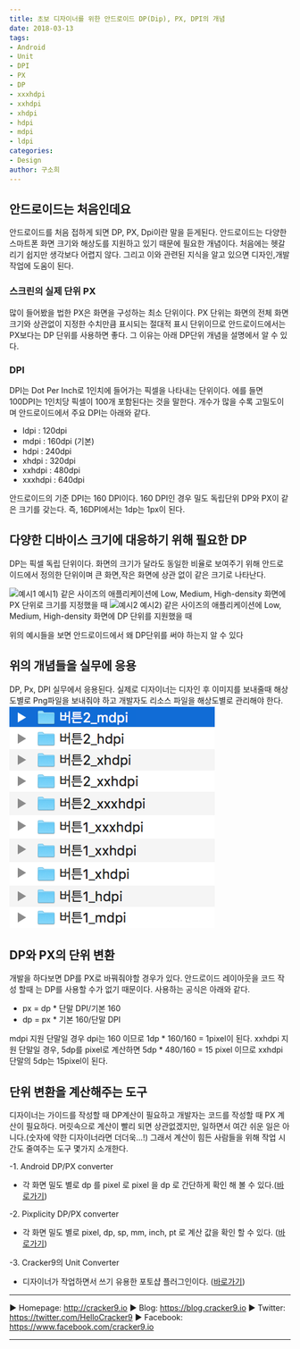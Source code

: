 ```yaml
---
title: 초보 디자이너를 위한 안드로이드 DP(Dip), PX, DPI의 개념
date: 2018-03-13
tags: 
- Android
- Unit
- DPI
- PX
- DP
- xxxhdpi
- xxhdpi
- xhdpi
- hdpi
- mdpi
- ldpi
categories:
- Design
author: 구소희
---
```


## 안드로이드는 처음인데요
안드로이드를 처음 접하게 되면 DP, PX, Dpi이란 말을 듣게된다. 안드로이드는 다양한 스마트폰 화면 크기와 해상도를 지원하고 있기 때문에 필요한 개념이다. 처음에는 헷갈리기 쉽지만 생각보다 어렵지 않다. 그리고 이와 관련된 지식을 알고 있으면 디자인,개발 작업에 도움이 된다.

### 스크린의 실제 단위 PX
많이 들어봤을 법한 PX은 화면을 구성하는 최소 단위이다.
PX 단위는 화면의 전체 화면 크기와 상관없이 지정한 수치만큼 표시되는 절대적 표시 단위이므로 안드로이드에서는 PX보다는 DP 단위를 사용하면 좋다.
그 이유는 아래 DP단위 개념을 설명에서 알 수 있다.

### DPI
DPI는 Dot Per Inch로 1인치에 들어가는 픽셀을 나타내는 단위이다.
에를 들면 100DPI는 1인치당 픽셀이 100개 포함된다는 것을 말한다.
개수가 많을 수록 고밀도이며 안드로이드에서 주요 DPI는 아래와 같다.
* ldpi : 120dpi
* mdpi : 160dpi (기본)
* hdpi : 240dpi
* xhdpi : 320dpi
* xxhdpi : 480dpi
* xxxhdpi : 640dpi

안드로이드의 기준 DPI는 160 DPI이다.
160 DPI인 경우 밀도 독립단위 DP와 PX이 같은 크기를 갖는다.
즉, 16DPI에서는 1dp는 1px이 된다.

## 다양한 디바이스 크기에 대응하기 위해 필요한 DP
DP는 픽셀 독립 단위이다.
화면의 크기가 달라도 동일한 비율로 보여주기 위해 안드로이드에서 정의한 단위이며 큰 화면,작은 화면에 상관 없이 같은 크기로 나타난다.

![예시1](https://developer.android.com/images/screens_support/density-test-bad.png)
예시1) 같은 사이즈의 애플리케이션에 Low, Medium, High-density 화면에 PX 단위로 크기를 지정했을 때
![예시2](https://developer.android.com/images/screens_support/density-test-good.png)
예시2) 같은 사이즈의 애플리케이션에 Low, Medium, High-density 화면에 DP 단위를 지원했을 때

위의 예시들을 보면 안드로이드에서 왜 DP단위를 써야 하는지 알 수 있다

## 위의 개념들을 실무에 응용
DP, Px, DPI 실무에서 응용된다.
실제로 디자이너는 디자인 후 이미지를 보내줄때 해상도별로 Png파일을 보내줘야 하고 개발자도 리소스 파일을 해상도별로 관리해야 한다.
![해상도별 Png](https://github.com/sohee9/test_Doc/blob/master/%E1%84%89%E1%85%B3%E1%84%8F%E1%85%B3%E1%84%85%E1%85%B5%E1%86%AB%E1%84%89%E1%85%A3%E1%86%BA%202018-03-23%20%E1%84%8B%E1%85%A9%E1%84%8C%E1%85%A5%E1%86%AB%2011.50.00.png?raw=true)

## DP와 PX의 단위 변환
개발을 하다보면 DP를 PX로 바꿔줘야할 경우가 있다.
안드로이드 레이아웃을 코드 작성 할때 는 DP를 사용할 수가 없기 때문이다.
사용하는 공식은 아래와 같다.

* px = dp * 단말 DPI/기본 160
* dp = px * 기본 160/단말 DPI

mdpi 지원 단말일 경우 dpi는 160 이므로 1dp * 160/160 = 1pixel이 된다.
xxhdpi 지원 단말일 경우, 5dp를 pixel로 계산하면
5dp * 480/160 = 15 pixel 이므로 xxhdpi 단말의 5dp는 15pixel이 된다.

## 단위 변환을 계산해주는 도구
디자이너는 가이드를 작성할 때 DP계산이 필요하고 개발자는 코드를 작성할 때 PX 계산이 필요하다.
머릿속으로 계산이 빨리 되면 상관없겠지만, 일하면서 여간 쉬운 일은 아니다.(숫자에 약한 디자이너라면 더더욱...!) 그래서 계산이 힘든 사람들을 위해 작업 시간도 줄여주는 도구 몇가지 소개한다.

-1. Android DP/PX converter 
- 각 화면 밀도 별로 dp 를 pixel 로 pixel 을 dp 로 간단하게 확인 해 볼 수 있다.([바로가기](http://labs.rampinteractive.co.uk/android_dp_px_calculator/))

-2. Pixplicity DP/PX converter 
- 각 화면 밀도 별로 pixel, dp, sp, mm, inch, pt 로 계산 값을 확인 할 수 있다. ([바로가기](https://pixplicity.com/dp-px-converter))

-3. Cracker9의 Unit Converter 
- 디자이너가 작업하면서 쓰기 유용한 포토샵 플러그인이다. ([바로가기](https://www.adobeexchange.com/creativecloud.details.20685.html))

***

   ▶ Homepage: http://cracker9.io
   ▶ Blog: https://blog.cracker9.io
   ▶ Twitter: https://twitter.com/HelloCracker9
   ▶ Facebook: https://www.facebook.com/cracker9.io

***